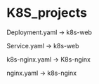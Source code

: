 # K8S_projects


Deployment.yaml -> k8s-web 



Service.yaml -> k8s-web



k8s-nginx.yaml -> K8s-nginx 



nginx.yaml -> k8s-nginx



